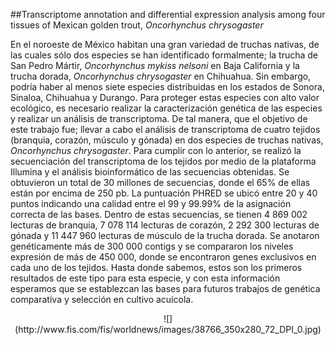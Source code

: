 ##Transcriptome annotation and differential expression analysis among four tissues of Mexican golden trout, *Oncorhynchus chrysogaster*

En el noroeste de México habitan una gran variedad de truchas nativas, de las cuales sólo dos especies se han identificado formalmente; la trucha de San Pedro Mártir, *Oncorhynchus mykiss nelsoni* en Baja California y la trucha dorada, *Oncorhynchus chrysogaster* en Chihuahua. Sin embargo, podría haber al menos siete especies distribuidas en los estados de Sonora, Sinaloa, Chihuahua y Durango. Para proteger estas especies con alto valor ecológico, es necesario realizar la caracterización genética de las especies y realizar un análisis de transcriptoma. De tal manera, que el objetivo de este trabajo fue; llevar a cabo el análisis de transcriptoma de cuatro tejidos (branquia, corazón, músculo y gónada) en dos especies de truchas nativas, *Oncorhynchus chrysogaster*. Para cumplir con lo anterior, se realizó la secuenciación del transcriptoma de los tejidos por medio de la plataforma Illumina y el análisis bioinformático de las secuencias obtenidas. Se obtuvieron un total de 30 millones de secuencias, donde el 65% de ellas están por encima de 250 pb. La puntuación PHRED se ubicó entre 20 y 40 puntos indicando una calidad entre el 99 y 99.99% de la asignación correcta de las bases. Dentro de estas secuencias, se tienen 4 869 002 lecturas de branquia, 7 078 114 lecturas de corazón, 2 292 300 lecturas de gónada y 11 447 960 lecturas de músculo de la trucha dorada. Se anotaron genéticamente más de 300 000 contigs y se compararon los niveles expresión de más de 450 000, donde se encontraron genes exclusivos en cada uno de los tejidos. Hasta donde sabemos, estos son los primeros resultados de este tipo para esta especie, y con esta información esperamos que se establezcan las bases para futuros trabajos de genética comparativa y selección en cultivo acuícola.


<center>![](http://www.fis.com/fis/worldnews/images/38766_350x280_72_DPI_0.jpg)</center>
